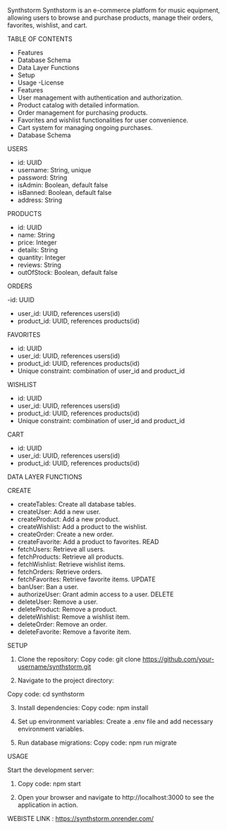 Synthstorm
Synthstorm is an e-commerce platform for music equipment, allowing users to browse and purchase products, manage their orders, favorites, wishlist, and cart.

TABLE OF CONTENTS

- Features
- Database Schema
- Data Layer Functions
- Setup
- Usage
-License
- Features
- User management with authentication and authorization.
- Product catalog with detailed information.
- Order management for purchasing products.
- Favorites and wishlist functionalities for user convenience.
- Cart system for managing ongoing purchases.
- Database Schema
  
USERS

- id: UUID
- username: String, unique
- password: String
- isAdmin: Boolean, default false
- isBanned: Boolean, default false
- address: String

PRODUCTS

- id: UUID
- name: String
- price: Integer
- details: String
- quantity: Integer
- reviews: String
- outOfStock: Boolean, default false

ORDERS

-id: UUID
- user_id: UUID, references users(id)
- product_id: UUID, references products(id)

FAVORITES

- id: UUID
- user_id: UUID, references users(id)
- product_id: UUID, references products(id)
- Unique constraint: combination of user_id and product_id

WISHLIST

- id: UUID
- user_id: UUID, references users(id)
- product_id: UUID, references products(id)
- Unique constraint: combination of user_id and product_id

CART

- id: UUID
- user_id: UUID, references users(id)
- product_id: UUID, references products(id)

DATA LAYER FUNCTIONS

CREATE
- createTables: Create all database tables.
- createUser: Add a new user.
- createProduct: Add a new product.
- createWishlist: Add a product to the wishlist.
- createOrder: Create a new order.
- createFavorite: Add a product to favorites.
READ
- fetchUsers: Retrieve all users.
- fetchProducts: Retrieve all products.
- fetchWishlist: Retrieve wishlist items.
- fetchOrders: Retrieve orders.
- fetchFavorites: Retrieve favorite items.
UPDATE
- banUser: Ban a user.
- authorizeUser: Grant admin access to a user.
DELETE
- deleteUser: Remove a user.
- deleteProduct: Remove a product.
- deleteWishlist: Remove a wishlist item.
- deleteOrder: Remove an order.
- deleteFavorite: Remove a favorite item.

SETUP

1. Clone the repository:
  Copy code: 
  git clone https://github.com/your-username/synthstorm.git

2. Navigate to the project directory:

  Copy code: 
  cd synthstorm

3. Install dependencies:
  Copy code: 
  npm install

4. Set up environment variables:
    Create a .env file and add necessary environment variables.

5. Run database migrations:
    Copy code: 
    npm run migrate

USAGE

  Start the development server:
   1. Copy code:
      npm start
    
  2. Open your browser and navigate to http://localhost:3000 to see the application in action.

WEBISTE LINK : https://synthstorm.onrender.com/
